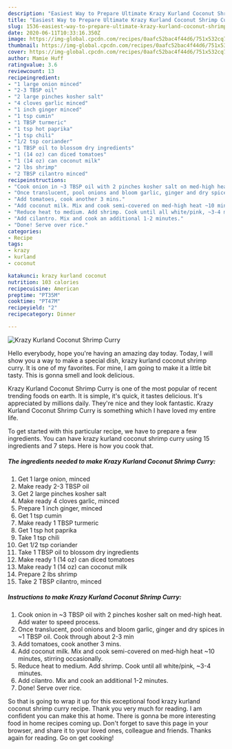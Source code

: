 ```yaml
---
description: "Easiest Way to Prepare Ultimate Krazy Kurland Coconut Shrimp Curry"
title: "Easiest Way to Prepare Ultimate Krazy Kurland Coconut Shrimp Curry"
slug: 1536-easiest-way-to-prepare-ultimate-krazy-kurland-coconut-shrimp-curry
date: 2020-06-11T10:33:16.350Z
image: https://img-global.cpcdn.com/recipes/0aafc52bac4f44d6/751x532cq70/krazy-kurland-coconut-shrimp-curry-recipe-main-photo.jpg
thumbnail: https://img-global.cpcdn.com/recipes/0aafc52bac4f44d6/751x532cq70/krazy-kurland-coconut-shrimp-curry-recipe-main-photo.jpg
cover: https://img-global.cpcdn.com/recipes/0aafc52bac4f44d6/751x532cq70/krazy-kurland-coconut-shrimp-curry-recipe-main-photo.jpg
author: Mamie Huff
ratingvalue: 3.6
reviewcount: 13
recipeingredient:
- "1 large onion minced"
- "2-3 TBSP oil"
- "2 large pinches kosher salt"
- "4 cloves garlic minced"
- "1 inch ginger minced"
- "1 tsp cumin"
- "1 TBSP turmeric"
- "1 tsp hot paprika"
- "1 tsp chili"
- "1/2 tsp coriander"
- "1 TBSP oil to blossom dry ingredients"
- "1 (14 oz) can diced tomatoes"
- "1 (14 oz) can coconut milk"
- "2 lbs shrimp"
- "2 TBSP cilantro minced"
recipeinstructions:
- "Cook onion in ~3 TBSP oil with 2 pinches kosher salt on med-high heat. Add water to speed process."
- "Once translucent, pool onions and bloom garlic, ginger and dry spices in ~1 TBSP oil. Cook through about 2-3 min"
- "Add tomatoes, cook another 3 mins."
- "Add coconut milk. Mix and cook semi-covered on med-high heat ~10 minutes, stirring occasionally."
- "Reduce heat to medium. Add shrimp. Cook until all white/pink, ~3-4 minutes."
- "Add cilantro. Mix and cook an additional 1-2 minutes."
- "Done! Serve over rice."
categories:
- Recipe
tags:
- krazy
- kurland
- coconut

katakunci: krazy kurland coconut 
nutrition: 103 calories
recipecuisine: American
preptime: "PT35M"
cooktime: "PT47M"
recipeyield: "2"
recipecategory: Dinner

---
```



![Krazy Kurland Coconut Shrimp Curry](https://img-global.cpcdn.com/recipes/0aafc52bac4f44d6/751x532cq70/krazy-kurland-coconut-shrimp-curry-recipe-main-photo.jpg)

Hello everybody, hope you're having an amazing day today. Today, I will show you a way to make a special dish, krazy kurland coconut shrimp curry. It is one of my favorites. For mine, I am going to make it a little bit tasty. This is gonna smell and look delicious.



Krazy Kurland Coconut Shrimp Curry is one of the most popular of recent trending foods on earth. It is simple, it's quick, it tastes delicious. It's appreciated by millions daily. They're nice and they look fantastic. Krazy Kurland Coconut Shrimp Curry is something which I have loved my entire life.


To get started with this particular recipe, we have to prepare a few ingredients. You can have krazy kurland coconut shrimp curry using 15 ingredients and 7 steps. Here is how you cook that.

<!--inarticleads1-->

##### The ingredients needed to make Krazy Kurland Coconut Shrimp Curry:

1. Get 1 large onion, minced
1. Make ready 2-3 TBSP oil
1. Get 2 large pinches kosher salt
1. Make ready 4 cloves garlic, minced
1. Prepare 1 inch ginger, minced
1. Get 1 tsp cumin
1. Make ready 1 TBSP turmeric
1. Get 1 tsp hot paprika
1. Take 1 tsp chili
1. Get 1/2 tsp coriander
1. Take 1 TBSP oil to blossom dry ingredients
1. Make ready 1 (14 oz) can diced tomatoes
1. Make ready 1 (14 oz) can coconut milk
1. Prepare 2 lbs shrimp
1. Take 2 TBSP cilantro, minced




<!--inarticleads2-->

##### Instructions to make Krazy Kurland Coconut Shrimp Curry:

1. Cook onion in ~3 TBSP oil with 2 pinches kosher salt on med-high heat. Add water to speed process.
1. Once translucent, pool onions and bloom garlic, ginger and dry spices in ~1 TBSP oil. Cook through about 2-3 min
1. Add tomatoes, cook another 3 mins.
1. Add coconut milk. Mix and cook semi-covered on med-high heat ~10 minutes, stirring occasionally.
1. Reduce heat to medium. Add shrimp. Cook until all white/pink, ~3-4 minutes.
1. Add cilantro. Mix and cook an additional 1-2 minutes.
1. Done! Serve over rice.




So that is going to wrap it up for this exceptional food krazy kurland coconut shrimp curry recipe. Thank you very much for reading. I am confident you can make this at home. There is gonna be more interesting food in home recipes coming up. Don't forget to save this page in your browser, and share it to your loved ones, colleague and friends. Thanks again for reading. Go on get cooking!
